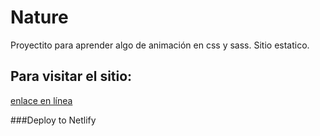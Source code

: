 # Nature
Proyectito para aprender algo de animación en css y sass. Sitio estatico.

## Para visitar el sitio:
[enlace en línea](blissful-wozniak-716715.netlify.app)

###Deploy to Netlify
